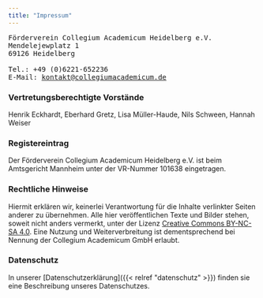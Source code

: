 ```yaml
---
title: "Impressum"
---
```


<pre>
Förderverein Collegium Academicum Heidelberg e.V.
Mendelejewplatz 1
69126 Heidelberg

Tel.: <a href:"tel:+4906221652236">+49 (0)6221-652236</a>
E-Mail: <a href="mailto:kontakt@collegiumacademicum.de">kontakt@collegiumacademicum.de</a>
</pre>

### Vertretungsberechtigte Vorstände
Henrik Eckhardt, Eberhard Gretz, Lisa Müller-Haude, Nils Schween, Hannah Weiser

### Registereintrag
Der Förderverein Collegium Academicum Heidelberg e.V. ist beim Amtsgericht Mannheim unter der VR-Nummer 101638 eingetragen.

### Rechtliche Hinweise
Hiermit erklären wir, keinerlei Verantwortung für die Inhalte verlinkter Seiten anderer zu übernehmen. Alle hier veröffentlichen Texte und Bilder stehen, soweit nicht anders vermerkt, unter der Lizenz [Creative Commons BY-NC-SA 4.0](http://creativecommons.org/licenses/by-nc-sa/4.0/). Eine Nutzung und Weiterverbreitung ist dementsprechend bei Nennung der Collegium Academicum GmbH erlaubt.

### Datenschutz
In unserer [Datenschutzerklärung]({{< relref "datenschutz" >}}) finden sie eine Beschreibung unseres Datenschutzes.

